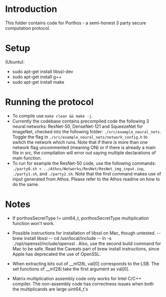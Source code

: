 # Introduction
This folder contains code for Porthos - a semi-honest 3 party secure computation protocol.

# Setup
(Ubuntu): 
* sudo apt-get install libssl-dev
* sudo apt-get install g++
* sudo apt-get install make

# Running the protocol
- To compile use `make clean && make -j`.
- Currently the codebase contains precompiled code the following 3 neural networks: ResNet-50, DenseNet-121 and SqueezeNet for ImageNet, checked into the following folder: `./src/example_neural_nets`. Toggle the flag in `./src/example_neural_nets/network_config.h` to switch the network which runs. Note that if there is more than one network flag uncommented (meaning ON) or if there is already a main file in src, the compilation will error out saying multiple declarations of main function.
- To run for example the ResNet-50 code, use the following commands:
`./party0.sh < ../Athos/Networks/ResNet/ResNet_img_input.inp`,
`./party1.sh`, and
`./party2.sh`.
Note that the first command makes use of input generated from Athos. Please refer to the Athos readme on how to do the same. 

# Notes
- If porthosSecretType != uint64_t, porthosSecretType multiplication function won't work.
- Possible instructions for installation of libssl on Mac, though untested.
-- brew install libssl
-- cd /usr/local/include
-- ln -s ../opt/openssl/include/openssl . 
Also, use the second build command for Mac to be safe. Read the Caveats part of brew install instructions, since Apple has deprecated the use of OpenSSL.

- When extracting bits out of \_\_m128i, val[0] corresponds to the LSB. The set functions of \_\_m128i take the first argument as val[0].

- Matrix multiplication assembly code only works for Intel C/C++ compiler. The non-assembly code has correctness issues when both the multiplicands are large uint64_t's



